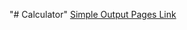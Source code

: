 "# Calculator" 
[Simple Output Pages Link](https://mally13.github.io/Javascript/Simple%20Output/index.html)